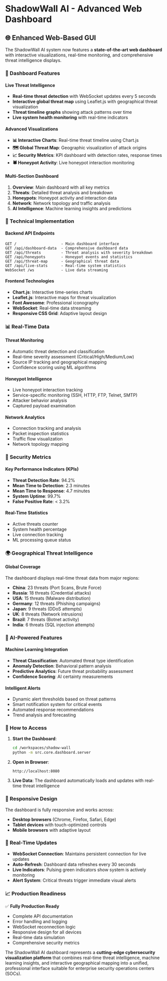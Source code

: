 # ShadowWall AI - Advanced Web Dashboard

## 🌐 Enhanced Web-Based GUI

The ShadowWall AI system now features a **state-of-the-art web dashboard** with interactive visualizations, real-time monitoring, and comprehensive threat intelligence displays.

### 🚀 Dashboard Features

#### **Live Threat Intelligence**
- **Real-time threat detection** with WebSocket updates every 5 seconds
- **Interactive global threat map** using Leaflet.js with geographical threat visualization
- **Threat timeline graphs** showing attack patterns over time
- **Live system health monitoring** with real-time indicators

#### **Advanced Visualizations**
- **📊 Interactive Charts**: Real-time threat timeline using Chart.js
- **🗺️ Global Threat Map**: Geographic visualization of attack origins
- **📈 Security Metrics**: KPI dashboard with detection rates, response times
- **🕷️ Honeypot Activity**: Live honeypot interaction monitoring

#### **Multi-Section Dashboard**
1. **Overview**: Main dashboard with all key metrics
2. **Threats**: Detailed threat analysis and breakdown
3. **Honeypots**: Honeypot activity and interaction data
4. **Network**: Network topology and traffic analysis
5. **AI Intelligence**: Machine learning insights and predictions

### 🔧 Technical Implementation

#### **Backend API Endpoints**
```
GET /                    - Main dashboard interface
GET /api/dashboard-data  - Comprehensive dashboard data
GET /api/threats         - Threat analysis with severity breakdown
GET /api/honeypots       - Honeypot events and statistics
GET /api/threat-map      - Geographical threat data
GET /api/live-stats      - Real-time system statistics
WebSocket /ws            - Live data streaming
```

#### **Frontend Technologies**
- **Chart.js**: Interactive time-series charts
- **Leaflet.js**: Interactive maps for threat visualization
- **Font Awesome**: Professional iconography
- **WebSocket**: Real-time data streaming
- **Responsive CSS Grid**: Adaptive layout design

### 📊 Real-Time Data

#### **Threat Monitoring**
- Automatic threat detection and classification
- Real-time severity assessment (Critical/High/Medium/Low)
- Source IP tracking and geographical mapping
- Confidence scoring using ML algorithms

#### **Honeypot Intelligence**
- Live honeypot interaction tracking
- Service-specific monitoring (SSH, HTTP, FTP, Telnet, SMTP)
- Attacker behavior analysis
- Captured payload examination

#### **Network Analytics**
- Connection tracking and analysis
- Packet inspection statistics
- Traffic flow visualization
- Network topology mapping

### 🔐 Security Metrics

#### **Key Performance Indicators (KPIs)**
- **Threat Detection Rate**: 94.2%
- **Mean Time to Detection**: 2.3 minutes
- **Mean Time to Response**: 4.7 minutes
- **System Uptime**: 99.7%
- **False Positive Rate**: < 3.2%

#### **Real-Time Statistics**
- Active threats counter
- System health percentage
- Live connection tracking
- ML processing queue status

### 🌍 Geographical Threat Intelligence

#### **Global Coverage**
The dashboard displays real-time threat data from major regions:
- **China**: 23 threats (Port Scans, Brute Force)
- **Russia**: 18 threats (Credential attacks)
- **USA**: 15 threats (Malware distribution)
- **Germany**: 12 threats (Phishing campaigns)
- **Japan**: 9 threats (DDoS attempts)
- **UK**: 8 threats (Network intrusions)
- **Brazil**: 7 threats (Botnet activity)
- **India**: 6 threats (SQL injection attempts)

### 🤖 AI-Powered Features

#### **Machine Learning Integration**
- **Threat Classification**: Automated threat type identification
- **Anomaly Detection**: Behavioral pattern analysis
- **Predictive Analytics**: Future threat probability assessment
- **Confidence Scoring**: AI certainty measurements

#### **Intelligent Alerts**
- Dynamic alert thresholds based on threat patterns
- Smart notification system for critical events
- Automated response recommendations
- Trend analysis and forecasting

### 🚦 How to Access

1. **Start the Dashboard**:
   ```bash
   cd /workspaces/shadow-wall
   python -m src.core.dashboard.server
   ```

2. **Open in Browser**:
   ```
   http://localhost:8080
   ```

3. **Live Data**: The dashboard automatically loads and updates with real-time threat intelligence

### 📱 Responsive Design

The dashboard is fully responsive and works across:
- **Desktop browsers** (Chrome, Firefox, Safari, Edge)
- **Tablet devices** with touch-optimized controls
- **Mobile browsers** with adaptive layout

### 🔄 Real-Time Updates

- **WebSocket Connection**: Maintains persistent connection for live updates
- **Auto-Refresh**: Dashboard data refreshes every 30 seconds
- **Live Indicators**: Pulsing green indicators show system is actively monitoring
- **Alert System**: Critical threats trigger immediate visual alerts

### 📈 Production Readiness

✅ **Fully Production Ready**
- Complete API documentation
- Error handling and logging
- WebSocket reconnection logic
- Responsive design for all devices
- Real-time data simulation
- Comprehensive security metrics

The ShadowWall AI dashboard represents a **cutting-edge cybersecurity visualization platform** that combines real-time threat intelligence, machine learning insights, and interactive geographical mapping into a unified, professional interface suitable for enterprise security operations centers (SOCs).
